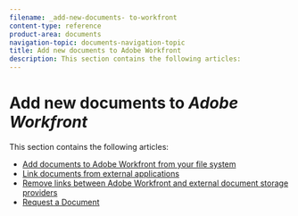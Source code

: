 ```yaml
---
filename: _add-new-documents- to-workfront
content-type: reference
product-area: documents
navigation-topic: documents-navigation-topic
title: Add new documents to Adobe Workfront
description: This section contains the following articles:
---
```


# Add new documents to *Adobe Workfront*

This section contains the following articles:

* [Add documents to Adobe Workfront from your file system](../../documents/adding-documents-to-workfront/add-documents-from-file-system.md) 
* [Link documents from external applications](../../documents/adding-documents-to-workfront/link-documents-from-external-apps.md) 
* [Remove links between Adobe Workfront and external document storage providers](../../documents/adding-documents-to-workfront/remove-links-between-wf-and-doc-apps.md) 
* [Request a Document](../../documents/adding-documents-to-workfront/request-a-document.md)

